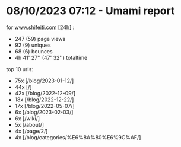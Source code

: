 # 08/10/2023 07:12 - Umami report
for www.shifeiti.com [24h] :

 - 247 (59) page views
 - 92 (9) uniques
 - 68 (6) bounces
 - 4h 41' 27'' (47' 32'') totaltime


top 10 urls:
 - 75x [/blog/2023-01-12/]
 - 44x [/]
 - 42x [/blog/2022-12-09/]
 - 18x [/blog/2022-12-22/]
 - 17x [/blog/2022-05-07/]
 - 6x [/blog/2023-02-03/]
 - 6x [/wiki/]
 - 5x [/about/]
 - 4x [/page/2/]
 - 4x [/blog/categories/%E6%8A%80%E6%9C%AF/]


